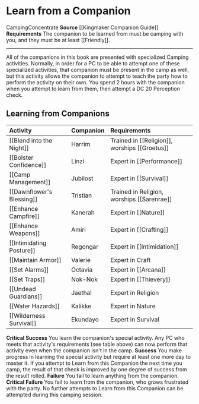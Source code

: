 ﻿---
actions: null
cost: null
element: null
frequency: null
id: '1477'
name: Learn from a Companion
rarity: Common
requirement: The companion to be learned from must be camping with you, and they must
  be at least [[DATABASE/condition/Friendly|Friendly]] .
school: null
source: '[[DATABASE/source/Kingmaker Companion Guide|Kingmaker Companion Guide]]'
trait:
- '[[DATABASE/trait/Camping|Camping]]'
- '[[DATABASE/trait/Concentrate|Concentrate]]'
trigger: null
type: Action

---
# Learn from a Companion

<span class="item-trait">Camping</span><span class="item-trait">Concentrate</span>
**Source** [[Kingmaker Companion Guide]]
**Requirements** The companion to be learned from must be camping with you, and they must be at least [[Friendly]].

---
All of the companions in this book are presented with specialized Camping activities. Normally, in order for a PC to be able to attempt one of these specialized activities, that companion must be present in the camp as well, but this activity allows the companion to attempt to teach the party how to perform the activity on their own. You spend 2 hours with the companion when you attempt to learn from them, then attempt a DC 20 Perception check.

## Learning from Companions

| Activity                                                        | Companion   | Requirements                                                                                 |
|:----------------------------------------------------------------|:------------|:---------------------------------------------------------------------------------------------|
| [[Blend into the Night]]   | Harrim      | Trained in [[Religion]], worships [[Groetus]] |
| [[Bolster Confidence]]       | Linzi       | Expert in [[Performance]]                                         |
| [[Camp Management]]             | Jubilost    | Expert in [[Survival]]                                               |
| [[Dawnflower's Blessing]] | Tristian    | Trained in Religion, worships [[Sarenrae]]                           |
| [[Enhance Campfire]]           | Kanerah     | Expert in [[Nature]]                                                   |
| [[Enhance Weapons]]             | Amiri       | Expert in [[Crafting]]                                               |
| [[Intimidating Posture]]   | Regongar    | Expert in [[Intimidation]]                                       |
| [[Maintain Armor]]               | Valerie     | Expert in Craft                                                                              |
| [[Set Alarms]]                       | Octavia     | Expert in [[Arcana]]                                                   |
| [[Set Traps]]                         | Nok-Nok     | Expert in [[Thievery]]                                               |
| [[Undead Guardians]]           | Jaethal     | Expert in Religion                                                                           |
| [[Water Hazards]]                 | Kalikke     | Expert in Nature                                                                             |
| [[Wilderness Survival]]     | Ekundayo    | Expert in Survival                                                                           |
**Critical Success** You learn the companion's special activity. Any PC who meets that activity's requirements (see table above) can now perform that activity even when the companion isn't in the camp.
**Success** You make progress in learning the special activity but require at least one more day to master it. If you attempt to Learn from this Companion the next time you camp, the result of that check is improved by one degree of success from the result rolled.
**Failure** You fail to learn anything from the companion.
**Critical Failure** You fail to learn from the companion, who grows frustrated with the party. No further attempts to Learn from this Companion can be attempted during this camping session.